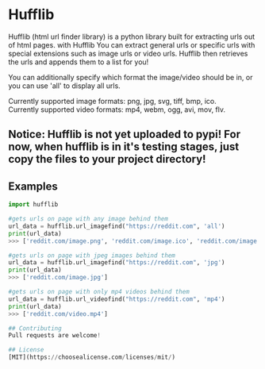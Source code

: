 # Hufflib

Hufflib (html url finder library) is a python library built for extracting urls out of html pages. 
with Hufflib You can extract general urls or specific urls with special extensions such as image urls or video urls.
Hufflib then retrieves the urls and appends them to a list for you! <br> 

You can additionally specify which format the image/video should be in, or you can use 'all' to display all urls. <br>

Currently supported image formats: png, jpg, svg, tiff, bmp, ico. <br>
Currently supported video formats: mp4, webm, ogg, avi, mov, flv. <br>

## Notice: Hufflib is not yet uploaded to pypi! For now, when hufflib is in it's testing stages, just copy the files to your project directory! 

## Examples

```python
import hufflib

#gets urls on page with any image behind them
url_data = hufflib.url_imagefind("https://reddit.com", 'all')
print(url_data)
>>> ['reddit.com/image.png', 'reddit.com/image.ico', 'reddit.com/image.jpg']

#gets urls on page with jpeg images behind them 
url_data = hufflib.url_imagefind("https://reddit.com", 'jpg')
print(url_data)
>>> ['reddit.com/image.jpg'] 

#gets urls on page with only mp4 videos behind them
url_data = hufflib.url_videofind("https://reddit.com", 'mp4')
print(url_data)
>>> ['reddit.com/video.mp4'] 

## Contributing
Pull requests are welcome!

## License
[MIT](https://choosealicense.com/licenses/mit/)
